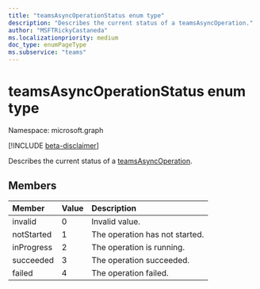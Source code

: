 ```yaml
---
title: "teamsAsyncOperationStatus enum type"
description: "Describes the current status of a teamsAsyncOperation."
author: "MSFTRickyCastaneda"
ms.localizationpriority: medium
doc_type: enumPageType
ms.subservice: "teams"
---
```


# teamsAsyncOperationStatus enum type

Namespace: microsoft.graph

[!INCLUDE [beta-disclaimer](../../includes/beta-disclaimer.md)]

Describes the current status of a [teamsAsyncOperation](teamsasyncoperation.md).

## Members

| Member | Value| Description |
|:---------------|:--------|:----------|
|invalid|0|Invalid value.|
|notStarted|1|The operation has not started.|
|inProgress|2|The operation is running.|
|succeeded|3|The operation succeeded.|
|failed|4|The operation failed.|


